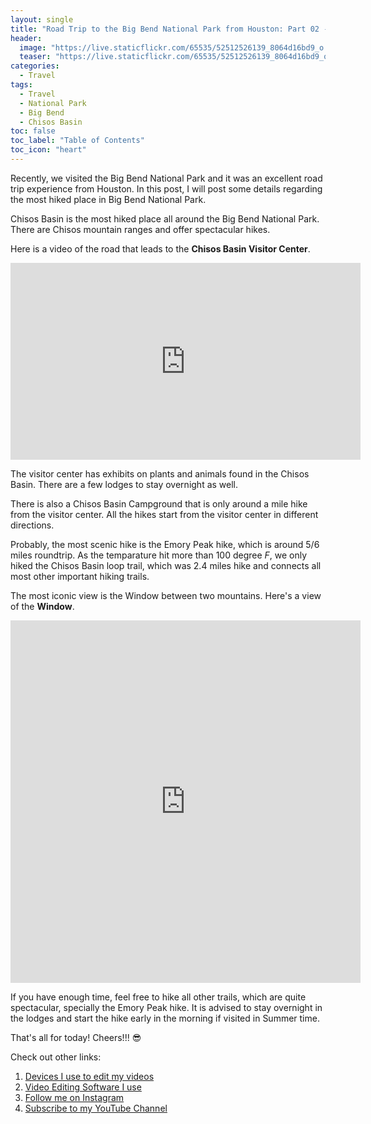 ```yaml
---
layout: single
title: "Road Trip to the Big Bend National Park from Houston: Part 02 - Chisos Basin Mountains"
header:
  image: "https://live.staticflickr.com/65535/52512526139_8064d16bd9_o.png"
  teaser: "https://live.staticflickr.com/65535/52512526139_8064d16bd9_o.png"
categories:
  - Travel
tags:
  - Travel
  - National Park
  - Big Bend
  - Chisos Basin
toc: false
toc_label: "Table of Contents"
toc_icon: "heart"
---
```




Recently, we visited the Big Bend National Park and it was an excellent road trip experience from Houston.
In this post, I will post some details regarding the most hiked place in Big Bend National Park. 

Chisos Basin is the most hiked place all around the Big Bend National Park. There are Chisos mountain ranges and offer spectacular hikes.

Here is a video of the road that leads to the **Chisos Basin Visitor Center**. 

<iframe src="https://www.youtube.com/embed/mG8ypeijwks" width="560" height="315" frameborder="0"> </iframe>
<br/>

The visitor center has exhibits on plants and animals found in the Chisos Basin. There are a few lodges to stay overnight as well. 

There is also a Chisos Basin Campground that is only around a mile hike from the visitor center. All the hikes start from the visitor center in different directions. 

Probably, the most scenic hike is the Emory Peak hike, which is around 5/6 miles roundtrip. As the temparature hit more than $100$ degree $F$, we only hiked the Chisos Basin loop trail, which was $2.4$ miles hike and connects all most other important hiking trails.

The most iconic view is the Window between two mountains.
Here's a view of the **Window**.
<iframe src="https://www.instagram.com/p/ClL2Oe2LoGL/embed" width="560" height="580" frameborder="0"> </iframe>

If you have enough time, feel free to hike all other trails, which are quite spectacular, specially the Emory Peak hike.
It is advised to stay overnight in the lodges and start the hike early in the morning if visited in Summer time.

That's all for today! Cheers!!! :sunglasses: 


Check out other links:

1. [Devices I use to edit my videos](https://shantoroy.com/vlogging/devices-I-use-to-edit-my-videos/)
2. [Video Editing Software I use](https://shantoroy.com/vlogging/tools-I-use-to-edit-my-videos/)
3. [Follow me on Instagram](https://www.instagram.com/shanto.roy.9/)
4. [Subscribe to my YouTube Channel](https://www.youtube.com/c/ShantoRoy)
<!--stackedit_data:
eyJoaXN0b3J5IjpbMTE3NDAwMDAxNV19
-->